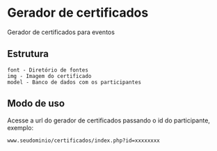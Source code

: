 # Gerador de certificados

Gerador de certificados para eventos

## Estrutura
```
font - Diretório de fontes
img - Imagem do certificado
model - Banco de dados com os participantes
```

## Modo de uso
Acesse a url do gerador de certificados passando o id do participante, exemplo:
```
www.seudominio/certificados/index.php?id=xxxxxxxx
```